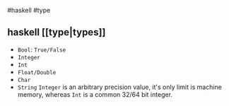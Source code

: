 #haskell #type
## haskell [[type|types]]
+ `Bool`: `True/False`
+ `Integer`
+ `Int`
+ `Float/Double`
+ `Char`
+ `String`
`Integer` is an arbitrary precision value, it's only limit is machine memory, whereas `Int` is a common 32/64 bit integer.